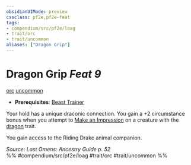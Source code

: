 ```yaml
---
obsidianUIMode: preview
cssclass: pf2e,pf2e-feat
tags:
- compendium/src/pf2e/loag
- trait/orc
- trait/uncommon
aliases: ["Dragon Grip"]
---
```

# Dragon Grip  *Feat 9*  
[orc](orc.md "Orc Ancestry & Heritage Trait")  [uncommon](uncommon.md "Uncommon Rarity Trait")  

- **Prerequisites**: [Beast Trainer](beast-trainer-apg.md)

Your hold has a unique draconic connection. You gain a +2 circumstance bonus when you attempt to [Make an Impression](make-an-impression.md) on a creature with the [dragon](dragon.md "Dragon Creature Type Trait") trait.

You gain access to the Riding Drake animal companion.

*Source: Lost Omens: Ancestry Guide p. 52*  
%% #compendium/src/pf2e/loag #trait/orc #trait/uncommon %%